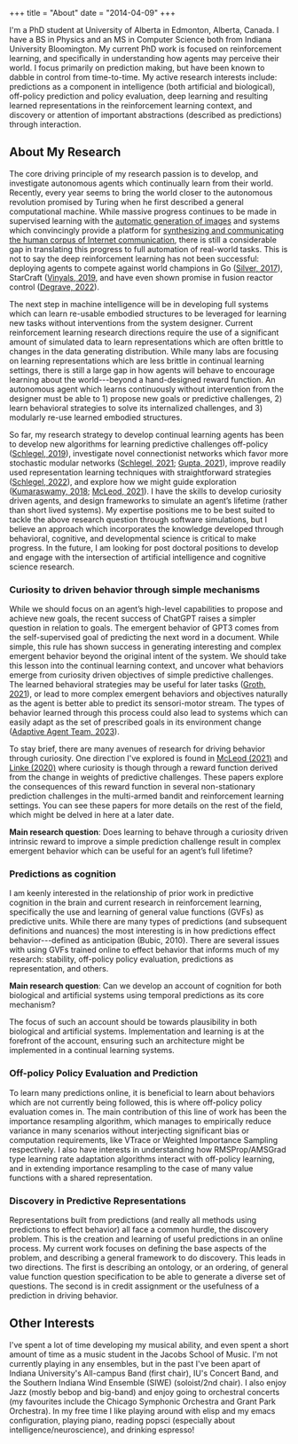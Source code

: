 +++
title = "About"
date = "2014-04-09"
+++


I'm a PhD student at University of Alberta in Edmonton, Alberta, Canada. I have a BS in Physics and an MS in Computer Science both from Indiana University Bloomington. My current PhD work is focused on reinforcement learning, and specifically in understanding how agents may perceive their world. I focus primarily on prediction making, but have been known to dabble in control from time-to-time. My active research interests include: predictions as a component in intelligence (both artificial and biological), off-policy prediction and policy evaluation, deep learning and resulting learned representations in the reinforcement learning context, and discovery or attention of important abstractions (described as predictions) through interaction.


## About My Research 

The core driving principle of my research passion is to develop, and investigate autonomous agents which continually learn from their world. Recently, every year seems to bring the world closer to the autonomous revolution promised by Turing when he first described a general computational machine. While massive progress continues to be made in supervised learning with the [automatic generation of images](https://stability.ai/blog/stable-diffusion-public-release) and systems which convincingly provide a platform for [synthesizing and communicating the human corpus of Internet communication](https://openai.com/blog/chatgpt/), there is still a considerable gap in translating this progress to full automation of real-world tasks. This is not to say the deep reinforcement learning has not been successful: deploying agents to compete against world champions in Go ([Silver, 2017](https://idp.nature.com/authorize/casa?redirect_uri=https://www.nature.com/articles/nature24270%3B&casa_token=KeDBoJ1mNkgAAAAA:jeOeqdfe-PuTneudHMnj0awrONjku8OhlaHVnFnr9SVPu0rQLhevJq1TQH9IeVAnc3ou1c1jGrRHh6wU1g)), StarCraft ([Vinyals, 2019](https://idp.nature.com/authorize/casa?redirect_uri=https://www.nature.com/articles/s41586-019-1724-z&casa_token=osC8bAVncWoAAAAA:iZWthBoN6-vnYkSj4HfIi_pQJT5_qqj2sdy9AimRJ7KnzNzcM4O1SEcDaZH1EtCoBVowM9dUOiHQqUtX_g), and have even shown promise in fusion reactor control ([Degrave, 2022](https://www.nature.com/articles/s41586-021-04301-9)).

The next step in machine intelligence will be in developing full systems which can learn re-usable embodied structures to be leveraged for learning new tasks without interventions from the system designer. Current reinforcement learning research directions require the use of a significant amount of simulated data to learn representations which are often brittle to changes in the data generating distribution. While many labs are focusing on learning representations which are less brittle in continual learning settings, there is still a large gap in how agents will behave to encourage learning about the world---beyond a hand-designed reward function. An autonomous agent which learns continuously without intervention from the designer must be able to 1) propose new goals or predictive challenges, 2) learn behavioral strategies to solve its internalized challenges, and 3) modularly re-use learned embodied structures.

So far, my research strategy to develop continual learning agents has been to develop new algorithms for learning predictive challenges off-policy ([Schlegel, 2019](https://papers.nips.cc/paper/2019/hash/9ac403da7947a183884c18a67d3aa8de-Abstract.html)), investigate novel connectionist networks which favor more stochastic modular networks ([Schlegel, 2021](https://jair.org/index.php/jair/article/view/12105); [Gupta, 2021](https://proceedings.neurips.cc/paper/2021/hash/fe1f9c70bdf347497e1a01b6c486bdb9-Abstract.html)), improve readily used representation learning techniques with straightforward strategies ([Schlegel, 2022](https://openreview.net/forum?id=K6g4MbAC1r)), and explore how we might guide exploration ([Kumaraswamy, 2018](https://papers.nips.cc/paper/2018/hash/f516dfb84b9051ed85b89cdc3a8ab7f5-Abstract.html); [McLeod, 2021](https://proceedings.neurips.cc/paper/2021/hash/68331ff0427b551b68e911eebe35233b-Abstract.html)). I have the skills to develop curiosity driven agents, and design frameworks to simulate an agent’s lifetime (rather than short lived systems). My expertise positions me to be best suited to tackle the above research question through software simulations, but I believe an approach which incorporates the knowledge developed through behavioral, cognitive, and developmental science is critical to make progress. In the future, I am looking for post doctoral positions to develop and engage with the intersection of artificial intelligence and cognitive science research.

### Curiosity to driven behavior through simple mechanisms

While we should focus on an agent’s high-level capabilities to propose and achieve new goals, the recent success of ChatGPT raises a simpler question in relation to goals. The emergent behavior of GPT3 comes from the self-supervised goal of predicting the next word in a document. While simple, this rule has shown success in generating interesting and complex emergent behavior beyond the original intent of the system. We should take this lesson into the continual learning context, and uncover what behaviors emerge from curiosity driven objectives of simple predictive challenges. The learned behavioral strategies may be useful for later tasks ([Groth, 2021](https://arxiv.org/abs/2109.08603)), or lead to more complex emergent behaviors and objectives naturally as the agent is better able to predict its sensori-motor stream. The types of behavior learned through this process could also lead to systems which can easily adapt as the set of prescribed goals in its environment change ([Adaptive Agent Team, 2023](https://arxiv.org/abs/2301.07608)).

To stay brief, there are many avenues of research for driving behavior through curiosity. One direction I've explored is found in [McLeod (2021)](https://proceedings.neurips.cc/paper/2021/hash/68331ff0427b551b68e911eebe35233b-Abstract.html) and [Linke (2020)](https://www.jair.org/index.php/jair/article/view/12087) where curiosity is though through a reward function derived from the change in weights of predictive challenges. These papers explore the consequences of this reward function in several non-stationary prediction challenges in the multi-armed bandit and reinforcement learning settings. You can see these papers for more details on the rest of the field, which might be delved in here at a later date.

<!-- I am not the first to propose a focus on curiosity to drive behavior. [cite:ICAYN] proposes curiosity driven behavior can be used to learn decomposable skills which are more robust than those developed through hand specified reward functions. [McLeod (2021)]() and [Linke (2020)]() propose curiosity through a reward function derived from the change in weights of predictive challenges. The importance of curiosity is also a driving research direction in developmental reinforcement learning [cite:pierr-yves]. Several studies show…. Finally, behavior driven primarily by curiosity and intrinsic motivation can be seen as play which is a known important developmental phase in many animals, hypothesized to emerge from the surplus of resources required for survival (i.e. the reward function external to the agent can be seen as a plateau).  -->

**Main research question**: Does learning to behave through a curiosity driven intrinsic reward to improve a simple prediction challenge result in complex emergent behavior which can be useful for an agent’s full lifetime?


### Predictions as cognition

I am keenly interested in the relationship of prior work in predictive cognition in the brain and current research in reinforcement learning, specifically the use and learning of general value functions (GVFs) as predictive units. While there are many types of predictions (and subsequent definitions and nuances) the most interesting is in how predictions effect behavior---defined as anticipation (Bubic, 2010). There are several issues with using GVFs trained online to effect behavior that informs much of my research: stability, off-policy policy evaluation, predictions as representation, and others.

**Main research question**: Can we develop an account of cognition for both biological and artificial systems using temporal predictions as its core mechanism? 

The focus of such an account should be towards plausibility in both biological and artificial systems. Implementation and learning is at the forefront of the account, ensuring  such an architecture might be implemented in a continual learning systems.


### Off-policy Policy Evaluation and Prediction

To learn many predictions online, it is beneficial to learn about behaviors which are not currently being followed, this is where off-policy policy evaluation comes in. The main contribution of this line of work has been the importance resampling algorithm, which manages to empirically reduce variance in many scenarios without interjecting significant bias or computation requirements, like VTrace or Weighted Importance Sampling respectively. I also have interests in understanding how RMSProp/AMSGrad type learning rate adaptation algorithms interact with off-policy learning, and in extending importance resampling to the case of many value functions with a shared representation.

### Discovery in Predictive Representations 

Representations built from predictions (and really all methods using predictions to effect behavior) all face a common hurdle, the discovery problem. This is the creation and learning of useful predictions in an online process. My current work focuses on defining the base aspects of the problem, and describing a general framework to do discovery. This leads in two directions. The first is describing an ontology, or an ordering, of general value function question specification to be able to generate a diverse set of questions. The second is in credit assignment or the usefulness of a prediction in driving behavior.

## Other Interests

I've spent a lot of time developing my musical ability, and even spent a short amount of time as a music student in the Jacobs School of Music. I'm not currently playing in any ensembles, but in the past I've been apart of Indiana University's All-campus Band (first chair), IU's Concert Band, and the Southern Indiana Wind Ensemble (SIWE) (soloist/2nd chair). I also enjoy Jazz (mostly bebop and big-band) and enjoy going to orchestral concerts (my favourites include the Chicago Symphonic Orchestra and Grant Park Orchestra). In my free time I like playing around with elisp and my emacs configuration, playing piano, reading popsci (especially about intelligence/neuroscience), and drinking espresso!

